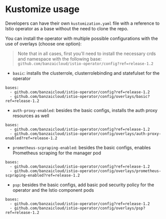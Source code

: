 # Kustomize usage

Developers can have their own `kustomization.yaml` file with a reference to Istio operator as a base without the need to clone the repo.

You can install the operator with multiple possible configurations with the use of overlays (choose one option):

> Note that in all cases, first you'll need to install the necessary crds and namespace with the following base: `github.com/banzaicloud/istio-operator/config?ref=release-1.2`

 - `basic`: installs the clusterrole, clusterrolebinding and statefulset for the operator

```
bases:
  - github.com/banzaicloud/istio-operator/config?ref=release-1.2
  - github.com/banzaicloud/istio-operator/config/overlays/basic?ref=release-1.2
```

 - `auth-proxy-enabled`: besides the basic configs, installs the auth proxy resources as well

```
bases:
  - github.com/banzaicloud/istio-operator/config?ref=release-1.2
  - github.com/banzaicloud/istio-operator/config/overlays/auth-proxy-enabled?ref=release-1.2
```

 - `prometheus-scpraping-enabled`: besides the basic configs, enables Prometheus scraping for the manager pod

```
bases:
  - github.com/banzaicloud/istio-operator/config?ref=release-1.2
  - github.com/banzaicloud/istio-operator/config/overlays/prometheus-scpraping-enabled?ref=release-1.2
```

 - `psp`: besides the basic configs, add basic pod security policy for the operator and the Istio component pods

```
bases:
  - github.com/banzaicloud/istio-operator/config?ref=release-1.2
  - github.com/banzaicloud/istio-operator/config/overlays/psp?ref=release-1.2
```
